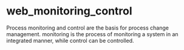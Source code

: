 # web_monitoring_control
Process monitoring and control are the basis for process change management. monitoring is the process of monitoring a system in an integrated manner, while control can be controlled.
